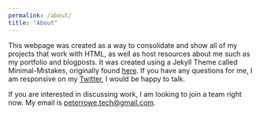 ```yaml
---
permalink: /about/
title: "About"
---
```


This webpage was created as a way to consolidate and show all of my projects that work with HTML, as well as host resources about me such as my portfolio and blogposts. It was created using a Jekyll Theme called Minimal-Mistakes, originally found [here][Jekyll-Site]. If you have any questions for me, I am responsive on my [Twitter][Twitter-Site], I would be happy to talk.

If you are interested in discussing work, I am looking to join a team right now. My email is [peterrowe.tech@gmail.com][Email-Site].

[Jekyll-Site]: https://github.com/mmistakes/minimal-mistakes
[Twitter-Site]: https://github.com/mmistakes/minimal-mistakes
[Email-Site]: mailto:peterrowe.tech@gmail.com